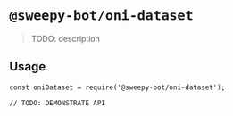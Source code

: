 # `@sweepy-bot/oni-dataset`

> TODO: description

## Usage

```
const oniDataset = require('@sweepy-bot/oni-dataset');

// TODO: DEMONSTRATE API
```
